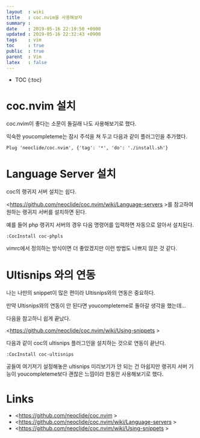```yaml
---
layout  : wiki
title   : coc.nvim을 사용해보자
summary : 
date    : 2019-05-16 22:19:50 +0900
updated : 2019-05-16 22:32:43 +0900
tags    : vim
toc     : true
public  : true
parent  : Vim
latex   : false
---
```

* TOC
{:toc}

# coc.nvim 설치

coc.nvim이 좋다는 소문이 돌길래 나도 사용해보기로 했다.

익숙한 youcompleteme는 잠시 주석을 쳐 두고 다음과 같이 플러그인을 추가했다.

```viml
Plug 'neoclide/coc.nvim', {'tag': '*', 'do': './install.sh'}
```

# Language Server 설치

coc의 랭귀지 서버 설치는 쉽다.

<https://github.com/neoclide/coc.nvim/wiki/Language-servers >를 참고하여 원하는 랭귀지 서버를 설치하면 된다.

예를 들어 php 랭귀지 서버의 경우 다음 명령어를 입력하면 자동으로 알아서 설치된다.

```viml
:CocInstall coc-phpls
```

vimrc에서 정의하는 방식이면 더 좋았겠지만 이런 방법도 나쁘지 않은 것 같다.

# Ultisnips 와의 연동

나는 나만의 snippet이 많은 편이라 Ultisnips와의 연동은 중요하다.

만약 Ultisnips와의 연동이 안 된다면 youcompleteme로 돌아갈 생각을 했는데...

다음을 참고하니 쉽게 끝났다.

<https://github.com/neoclide/coc.nvim/wiki/Using-snippets >

다음과 같이 coc의 ultisnips 플러그인을 설치하는 것으로 연동이 끝난다.

```viml
:CocInstall coc-ultisnips
```

공들여 여기저기 설정해놓은 ultisnips 미리보기가 안 되는 건 아쉽지만 랭귀지 서버 기능이 youcompleteme보다 괜찮은 느낌이라 한동안 사용해보기로 했다.

# Links

* <https://github.com/neoclide/coc.nvim >
* <https://github.com/neoclide/coc.nvim/wiki/Language-servers >
* <https://github.com/neoclide/coc.nvim/wiki/Using-snippets >
